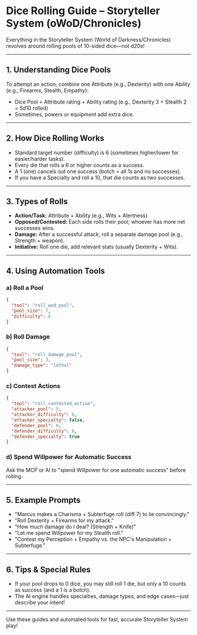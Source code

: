 # Dice Rolling Guide – Storyteller System (oWoD/Chronicles)

Everything in the Storyteller System (World of Darkness/Chronicles) revolves around rolling pools of 10-sided dice—not d20s!

---

## 1. Understanding Dice Pools

To attempt an action, combine one Attribute (e.g., Dexterity) with one Ability (e.g., Firearms, Stealth, Empathy):
- Dice Pool = Attribute rating + Ability rating (e.g., Dexterity 3 + Stealth 2 = 5d10 rolled)
- Sometimes, powers or equipment add extra dice.

---

## 2. How Dice Rolling Works

- Standard target number (difficulty) is 6 (sometimes higher/lower for easier/harder tasks).
- Every die that rolls a 6 or higher counts as a success.
- A 1 (one) cancels out one success (botch = all 1s and no successes).
- If you have a Specialty and roll a 10, that die counts as two successes.

---

## 3. Types of Rolls

- **Action/Task:** Attribute + Ability (e.g., Wits + Alertness)
- **Opposed/Contested:** Each side rolls their pool; whoever has more net successes wins.
- **Damage:** After a successful attack, roll a separate damage pool (e.g., Strength + weapon).
- **Initiative:** Roll one die, add relevant stats (usually Dexterity + Wits).

---

## 4. Using Automation Tools

### a) Roll a Pool
```json
{
  "tool": "roll_wod_pool",
  "pool_size": 7,
  "difficulty": 6
}
```

### b) Roll Damage
```json
{
  "tool": "roll_damage_pool",
  "pool_size": 3,
  "damage_type": "lethal"
}
```

### c) Contest Actions
```json
{
  "tool": "roll_contested_action",
  "attacker_pool": 5,
  "attacker_difficulty": 6,
  "attacker_specialty": false,
  "defender_pool": 6,
  "defender_difficulty": 6,
  "defender_specialty": true
}
```

### d) Spend Willpower for Automatic Success

Ask the MCP or AI to "spend Willpower for one automatic success" before rolling.

---

## 5. Example Prompts

- "Marcus makes a Charisma + Subterfuge roll (diff 7) to lie convincingly."
- "Roll Dexterity + Firearms for my attack."
- "How much damage do I deal? (Strength + Knife)"
- "Let me spend Willpower for my Stealth roll."
- "Contest my Perception + Empathy vs. the NPC's Manipulation + Subterfuge."

---

## 6. Tips & Special Rules

- If your pool drops to 0 dice, you may still roll 1 die, but only a 10 counts as success (and a 1 is a botch).
- The AI engine handles specialties, damage types, and edge cases—just describe your intent!

---

Use these guides and automated tools for fast, accurate Storyteller System play!
